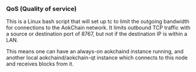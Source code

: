 ### QoS (Quality of service) ###

This is a Linux bash script that will set up tc to limit the outgoing bandwidth for connections to the AokChain network. It limits outbound TCP traffic with a source or destination port of 8767, but not if the destination IP is within a LAN.

This means one can have an always-on aokchaind instance running, and another local aokchaind/aokchain-qt instance which connects to this node and receives blocks from it.
